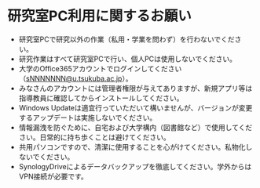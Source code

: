 # 研究室PC利用に関するお願い

- 研究室PCで研究以外の作業（私用・学業を問わず）を行わないでください。
- 研究作業はすべて研究室PCで行い、個人PCは使用しないでください。
- 大学のOffice365アカウントでログインしてください（sNNNNNNN@u.tsukuba.ac.jp）。
- みなさんのアカウントには管理者権限が与えてありますが、新規アプリ等は指導教員に確認してからインストールしてください。
- Windows Updateは適宜行っていただいて構いませんが、バージョンが変更するアップデートは実施しないでください。
- 情報漏洩を防ぐために、自宅および大学構内（図書館など）で使用してください。日常的に持ち歩くことは避けてください。
- 共用パソコンですので、清潔に使用することを心がけてください。私物化しないでください。
- SynologyDriveによるデータバックアップを徹底してください。学外からはVPN接続が必要です。
